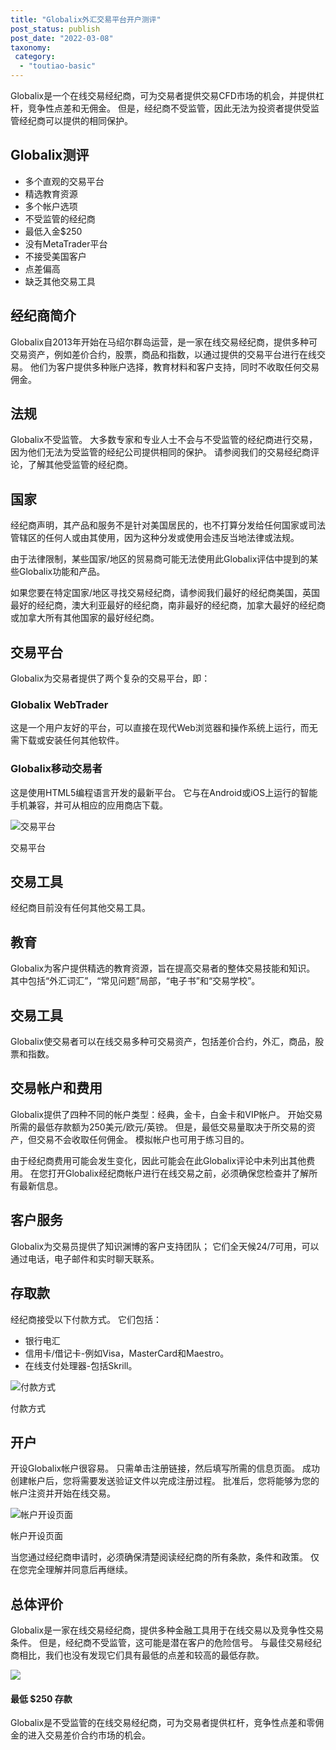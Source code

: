 ```yaml
---
title: "Globalix外汇交易平台开户测评"
post_status: publish
post_date: "2022-03-08"
taxonomy:
 category: 
  - "toutiao-basic"
---
```


Globalix是一个在线交易经纪商，可为交易者提供交易CFD市场的机会，并提供杠杆，竞争性点差和无佣金。 但是，经纪商不受监管，因此无法为投资者提供受监管经纪商可以提供的相同保护。

## Globalix测评
- 多个直观的交易平台
- 精选教育资源
- 多个帐户选项
- 不受监管的经纪商
- 最低入金$250
- 没有MetaTrader平台
- 不接受美国客户
- 点差偏高
- 缺乏其他交易工具


## 经纪商简介

Globalix自2013年开始在马绍尔群岛运营，是一家在线交易经纪商，提供多种可交易资产，例如差价合约，股票，商品和指数，以通过提供的交易平台进行在线交易。 他们为客户提供多种账户选择，教育材料和客户支持，同时不收取任何交易佣金。

## 法规

Globalix不受监管。 大多数专家和专业人士不会与不受监管的经纪商进行交易，因为他们无法为受监管的经纪公司提供相同的保护。 请参阅我们的交易经纪商评论，了解其他受监管的经纪商。

## 国家

经纪商声明，其产品和服务不是针对美国居民的，也不打算分发给任何国家或司法管辖区的任何人或由其使用，因为这种分发或使用会违反当地法律或法规。

由于法律限制，某些国家/地区的贸易商可能无法使用此Globalix评估中提到的某些Globalix功能和产品。

如果您要在特定国家/地区寻找交易经纪商，请参阅我们最好的经纪商美国，英国最好的经纪商，澳大利亚最好的经纪商，南非最好的经纪商，加拿大最好的经纪商或加拿大所有其他国家的最好经纪商。

## 交易平台

Globalix为交易者提供了两个复杂的交易平台，即：

### Globalix WebTrader

这是一个用户友好的平台，可以直接在现代Web浏览器和操作系统上运行，而无需下载或安装任何其他软件。

### Globalix移动交易者

这是使用HTML5编程语言开发的最新平台。 它与在Android或iOS上运行的智能手机兼容，并可从相应的应用商店下载。

![交易平台](https://cdn.fendou.la/funstoutiao/2020/11/Globalix-Review-Trading-Platform.jpg "交易平台")

交易平台

## 交易工具

经纪商目前没有任何其他交易工具。

## 教育

Globalix为客户提供精选的教育资源，旨在提高交易者的整体交易技能和知识。 其中包括“外汇词汇”，“常见问题”局部，“电子书”和“交易学校”。

## 交易工具

Globalix使交易者可以在线交易多种可交易资产，包括差价合约，外汇，商品，股票和指数。

## 交易帐户和费用

Globalix提供了四种不同的帐户类型：经典，金卡，白金卡和VIP帐户。 开始交易所需的最低存款额为250美元/欧元/英镑。 但是，最低交易量取决于所交易的资产，但交易不会收取任何佣金。 模拟帐户也可用于练习目的。

由于经纪商费用可能会发生变化，因此可能会在此Globalix评论中未列出其他费用。 在您打开Globalix经纪商帐户进行在线交易之前，必须确保您检查并了解所有最新信息。

## 客户服务

Globalix为交易员提供了知识渊博的客户支持团队； 它们全天候24/7可用，可以通过电话，电子邮件和实时聊天联系。

## 存取款

经纪商接受以下付款方式。 它们包括：
- 银行电汇
- 信用卡/借记卡-例如Visa，MasterCard和Maestro。
- 在线支付处理器-包括Skrill。

![付款方式](https://cdn.fendou.la/funstoutiao/2020/11/Globalix-Review-Payment-Methods-1024x195.jpg "付款方式")

付款方式

## 开户

开设Globalix帐户很容易。 只需单击注册链接，然后填写所需的信息页面。 成功创建帐户后，您将需要发送验证文件以完成注册过程。 批准后，您将能够为您的帐户注资并开始在线交易。

![帐户开设页面](https://cdn.fendou.la/funstoutiao/2020/11/Globalix-Review-Account-Opening-Page-701x1024.jpg "帐户开设页面")

帐户开设页面

当您通过经纪商申请时，必须确保清楚阅读经纪商的所有条款，条件和政策。 仅在您完全理解并同意后再继续。

## 总体评价

Globalix是一家在线交易经纪商，提供多种金融工具用于在线交易以及竞争性交易条件。 但是，经纪商不受监管，这可能是潜在客户的危险信号。 与最佳交易经纪商相比，我们也没有发现它们具有最低的点差和较高的最低存款。

![](https://cdn.fendou.la/funstoutiao/2020/11/Globalix-Logo.png)

#### 最低 $250 存款

Globalix是不受监管的在线交易经纪商，可为交易者提供杠杆，竞争性点差和零佣金的进入交易差价合约市场的机会。
